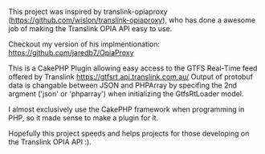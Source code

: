 This project was inspired by translink-opiaproxy (https://github.com/wislon/translink-opiaproxy), who has done a awesome job of making the Translink OPIA API easy to use.

Checkout my version of his implmentionation: https://github.com/jaredb7/OpiaProxy

This is a CakePHP Plugin allowing easy access to the GTFS Real-Time feed offered by Translink
https://gtfsrt.api.translink.com.au/
Output of protobuf data is changable between JSON and PHPArray by specifing the 2nd argment ('json' or 'phparray') when initializing the GtfsRtLoader model.

I almost exclusively use the CakePHP framework when programming in PHP, so it made sense to make a plugin for it.

Hopefully this project speeds and helps projects for those developing on the Translink OPIA API :).
